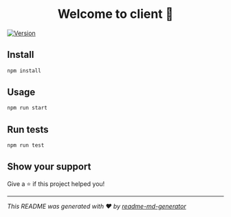 <h1 align="center">Welcome to client 👋</h1>
<p>
  <a href="https://www.npmjs.com/package/client" target="_blank">
    <img alt="Version" src="https://img.shields.io/npm/v/client.svg">
  </a>
</p>

## Install

```sh
npm install
```

## Usage

```sh
npm run start
```

## Run tests

```sh
npm run test
```

## Show your support

Give a ⭐️ if this project helped you!

***
_This README was generated with ❤️ by [readme-md-generator](https://github.com/kefranabg/readme-md-generator)_